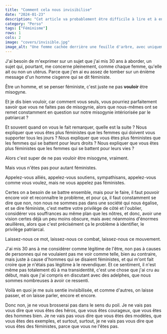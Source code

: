 ```yaml
---
title: "Comment cela nous invisibilise"
date: "2024-01-23"
description: "Cet article va probablement être difficile à lire et à encaisser si tu es un homme cisgenre. Mais je ne peux pas non plus me taire juste par peur des réactions. Encore moins si, dans ce cas, ces réactions ont un fond patriarcal."
category: "Perso"
tags: ["Féminisme"]
rows: 1
cols: 2
image: "covers/invisible.jpg"
image_alt: "Une femme cachée derrière une feuille d'arbre, avec uniquement deux trous pour les yeux qui laissent apparaître son regard"
---
```


J'ai besoin de m'exprimer sur un sujet que j'ai mis 30 ans à aborder, un sujet qui, pourtant, me concerne pleinement, comme chaque femme, qu'elle ait ou non un utérus. Parce que j'en ai eu assez de tomber sur un énième message d'un homme cisgenre qui se dit féministe.

Être un homme, et se penser féministe, c'est juste ne pas __vouloir__ être misogyne.

Et je dis bien vouloir, car comment vous seuls, vous pourriez parfaitement savoir que vous ne faites pas de misogynie, alors que nous-mêmes ont se remet constamment en question sur notre misogynie intériorisée par le patriarcat&nbsp;?

Et souvent quand on vous le fait remarquer, quelle est la suite&nbsp;? Nous expliquer que vous êtes plus féministes que les femmes qui doivent vous supporter tous les jours&nbsp;? Nous expliquer que vous êtes plus féministes que les femmes qui se battent pour leurs droits&nbsp;? Nous expliquer que vous êtes plus féministes que les femmes qui se battent pour leurs vies&nbsp;?

Alors c'est super de ne pas vouloir être misogyne, vraiment.

Mais vous n'êtes pas pour autant féministes.

Appelez-vous alliés, appelez-vous soutiens, sympathisans, appelez-vous comme vous voulez, mais ne vous appelez pas féministes.

Certes on a besoin de se battre ensemble, mais pour le faire, il faut pouvoir encore voir et reconnaître le problème, et pour ça, il faut constamment se dire que non, non nous ne sommes pas dans une société qui nous égalise, et se dire féministe, c'est mettre votre privilège de côté et l'oublier, considérer vos souffrances au même plan que les nôtres, et donc, avoir une vision certes déjà un peu moins obscure, mais avec néanmoins d'énormes œuillères, alors que c'est précisément ça le problème à identifier, le privilège patriarcal.

Laissez-nous ce mot, laissez-nous ce combat, laissez-nous ce mouvement.

J'ai mis 30 ans à me considérer comme légitime de l'être, non pas à causes de personnes qui ne voulaient pas me voir comme telle, bien au contraire, mais juste à cause d'hommes qui se disaient féministes, et qui m'ont fait croire que je n'étais pas légitime à le revendiquer. Et ce sentiment, il n'est même pas totalement dû à ma transidentité, c'est une chose que j'ai cru au début, mais que j'ai compris en discutant avec des adelphes, que nous sommes nombreuses à avoir ce ressenti.

Voilà en quoi je me suis sentie invisibilisée, et comme d'autres, on laisse passer, et on laisse parler, encore et encore.

Donc non, je ne vous brosserai pas dans le sens du poil. Je ne vais pas vous dire que vous êtes des héros, que vous êtes courageux, que vous êtes des hommes bien. Je ne vais pas vous dire que vous êtes des modèles, que vous êtes des exemples, et surtout, surtout, je ne vais pas vous dire que vous êtes des féministes, parce que vous ne l'êtes pas.
